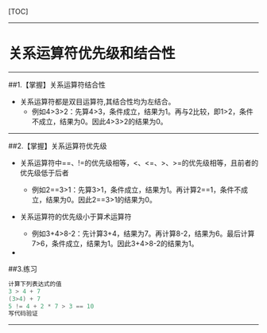 [TOC]

---



# 关系运算符优先级和结合性



---

##1.【掌握】关系运算符结合性

- 关系运算符都是双目运算符,其结合性均为左结合。
    + 例如4>3>2：先算4>3，条件成立，结果为1。再与2比较，即1>2，条件不成立，结果为0。因此4>3>2的结果为0。

---

##2.【掌握】关系运算符优先级

- 关系运算符中==、!=的优先级相等，<、<=、>、>=的优先级相等，且前者的优先级低于后者
    + 例如2==3>1：先算3>1，条件成立，结果为1。再计算2==1，条件不成立，结果为0。因此2==3>1的结果为0。

- 关系运算符的优先级小于算术运算符
    + 例如3+4>8-2：先计算3+4，结果为7。再计算8-2，结果为6。最后计算7>6，条件成立，结果为1。因此3+4>8-2的结果为1。

-

##3.练习
```c
计算下列表达式的值
3 > 4 + 7
(3>4) + 7
5 != 4 + 2 * 7 > 3 == 10
写代码验证
```

---
